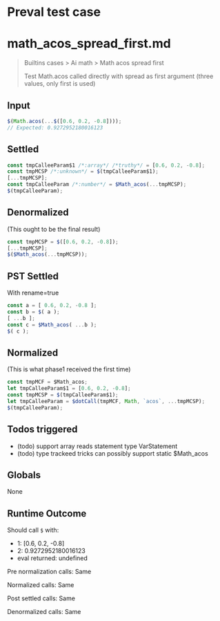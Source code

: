 # Preval test case

# math_acos_spread_first.md

> Builtins cases > Ai math > Math acos spread first
>
> Test Math.acos called directly with spread as first argument (three values, only first is used)

## Input

`````js filename=intro
$(Math.acos(...$([0.6, 0.2, -0.8])));
// Expected: 0.9272952180016123
`````


## Settled


`````js filename=intro
const tmpCalleeParam$1 /*:array*/ /*truthy*/ = [0.6, 0.2, -0.8];
const tmpMCSP /*:unknown*/ = $(tmpCalleeParam$1);
[...tmpMCSP];
const tmpCalleeParam /*:number*/ = $Math_acos(...tmpMCSP);
$(tmpCalleeParam);
`````


## Denormalized
(This ought to be the final result)

`````js filename=intro
const tmpMCSP = $([0.6, 0.2, -0.8]);
[...tmpMCSP];
$($Math_acos(...tmpMCSP));
`````


## PST Settled
With rename=true

`````js filename=intro
const a = [ 0.6, 0.2, -0.8 ];
const b = $( a );
[ ...b ];
const c = $Math_acos( ...b );
$( c );
`````


## Normalized
(This is what phase1 received the first time)

`````js filename=intro
const tmpMCF = $Math_acos;
let tmpCalleeParam$1 = [0.6, 0.2, -0.8];
const tmpMCSP = $(tmpCalleeParam$1);
let tmpCalleeParam = $dotCall(tmpMCF, Math, `acos`, ...tmpMCSP);
$(tmpCalleeParam);
`````


## Todos triggered


- (todo) support array reads statement type VarStatement
- (todo) type trackeed tricks can possibly support static $Math_acos


## Globals


None


## Runtime Outcome


Should call `$` with:
 - 1: [0.6, 0.2, -0.8]
 - 2: 0.9272952180016123
 - eval returned: undefined

Pre normalization calls: Same

Normalized calls: Same

Post settled calls: Same

Denormalized calls: Same
